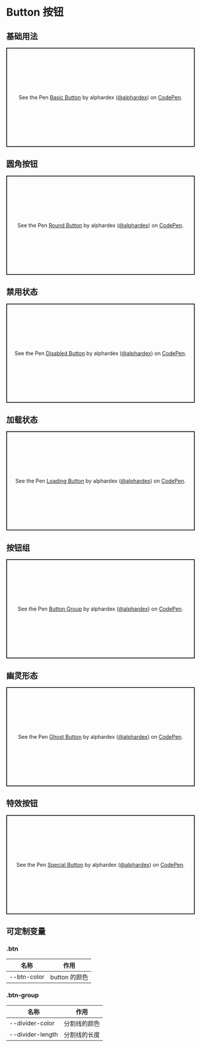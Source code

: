 # Button 按钮

## 基础用法

<p class="codepen" data-height="265" data-theme-id="dark" data-default-tab="html,result" data-user="alphardex" data-slug-hash="Jjdebqd" style="height: 265px; box-sizing: border-box; display: flex; align-items: center; justify-content: center; border: 2px solid; margin: 1em 0; padding: 1em;" data-pen-title="Basic Button">
  <span>See the Pen <a href="https://codepen.io/alphardex/pen/Jjdebqd">
  Basic Button</a> by alphardex (<a href="https://codepen.io/alphardex">@alphardex</a>)
  on <a href="https://codepen.io">CodePen</a>.</span>
</p>
<script async src="https://static.codepen.io/assets/embed/ei.js"></script>

## 圆角按钮

<p class="codepen" data-height="265" data-theme-id="dark" data-default-tab="html,result" data-user="alphardex" data-slug-hash="zYGMoVO" style="height: 265px; box-sizing: border-box; display: flex; align-items: center; justify-content: center; border: 2px solid; margin: 1em 0; padding: 1em;" data-pen-title="Round Button">
  <span>See the Pen <a href="https://codepen.io/alphardex/pen/zYGMoVO">
  Round Button</a> by alphardex (<a href="https://codepen.io/alphardex">@alphardex</a>)
  on <a href="https://codepen.io">CodePen</a>.</span>
</p>
<script async src="https://static.codepen.io/assets/embed/ei.js"></script>

## 禁用状态

<p class="codepen" data-height="265" data-theme-id="dark" data-default-tab="css,result" data-user="alphardex" data-slug-hash="qBdQqeb" style="height: 265px; box-sizing: border-box; display: flex; align-items: center; justify-content: center; border: 2px solid; margin: 1em 0; padding: 1em;" data-pen-title="Disabled Button">
  <span>See the Pen <a href="https://codepen.io/alphardex/pen/qBdQqeb">
  Disabled Button</a> by alphardex (<a href="https://codepen.io/alphardex">@alphardex</a>)
  on <a href="https://codepen.io">CodePen</a>.</span>
</p>
<script async src="https://static.codepen.io/assets/embed/ei.js"></script>

## 加载状态

<p class="codepen" data-height="265" data-theme-id="dark" data-default-tab="css,result" data-user="alphardex" data-slug-hash="mdJQONw" style="height: 265px; box-sizing: border-box; display: flex; align-items: center; justify-content: center; border: 2px solid; margin: 1em 0; padding: 1em;" data-pen-title="Loading Button">
  <span>See the Pen <a href="https://codepen.io/alphardex/pen/mdJQONw">
  Loading Button</a> by alphardex (<a href="https://codepen.io/alphardex">@alphardex</a>)
  on <a href="https://codepen.io">CodePen</a>.</span>
</p>
<script async src="https://static.codepen.io/assets/embed/ei.js"></script>

## 按钮组

<p class="codepen" data-height="265" data-theme-id="dark" data-default-tab="html,result" data-user="alphardex" data-slug-hash="vYOQdEB" style="height: 265px; box-sizing: border-box; display: flex; align-items: center; justify-content: center; border: 2px solid; margin: 1em 0; padding: 1em;" data-pen-title="Button Group">
  <span>See the Pen <a href="https://codepen.io/alphardex/pen/vYOQdEB">
  Button Group</a> by alphardex (<a href="https://codepen.io/alphardex">@alphardex</a>)
  on <a href="https://codepen.io">CodePen</a>.</span>
</p>
<script async src="https://static.codepen.io/assets/embed/ei.js"></script>

## 幽灵形态

<p class="codepen" data-height="265" data-theme-id="dark" data-default-tab="css,result" data-user="alphardex" data-slug-hash="ZEGmBgZ" style="height: 265px; box-sizing: border-box; display: flex; align-items: center; justify-content: center; border: 2px solid; margin: 1em 0; padding: 1em;" data-pen-title="Ghost Button">
  <span>See the Pen <a href="https://codepen.io/alphardex/pen/ZEGmBgZ">
  Ghost Button</a> by alphardex (<a href="https://codepen.io/alphardex">@alphardex</a>)
  on <a href="https://codepen.io">CodePen</a>.</span>
</p>
<script async src="https://static.codepen.io/assets/embed/ei.js"></script>

## 特效按钮

<p class="codepen" data-height="265" data-theme-id="dark" data-default-tab="html,result" data-user="alphardex" data-slug-hash="NWqEdKz" style="height: 265px; box-sizing: border-box; display: flex; align-items: center; justify-content: center; border: 2px solid; margin: 1em 0; padding: 1em;" data-pen-title="Special Button">
  <span>See the Pen <a href="https://codepen.io/alphardex/pen/NWqEdKz">
  Special Button</a> by alphardex (<a href="https://codepen.io/alphardex">@alphardex</a>)
  on <a href="https://codepen.io">CodePen</a>.</span>
</p>
<script async src="https://static.codepen.io/assets/embed/ei.js"></script>

## 可定制变量

### .btn

| 名称        | 作用          |
| ----------- | ------------- |
| --btn-color | button 的颜色 |

### .btn-group

| 名称             | 作用         |
| ---------------- | ------------ |
| --divider-color  | 分割线的颜色 |
| --divider-length | 分割线的长度 |
